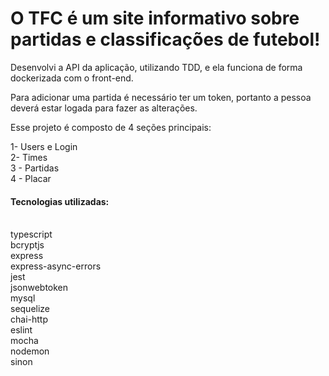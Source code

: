 <h1><b>O TFC é um site informativo sobre partidas e classificações de futebol!</h1></b>

Desenvolvi a API da aplicação, utilizando TDD, e ela funciona de forma dockerizada com o front-end.

Para adicionar uma partida é necessário ter um token, portanto a pessoa deverá estar logada para fazer as alterações. 

Esse projeto é composto de 4 seções principais:

1- Users e Login<br />
2- Times<br />
3 - Partidas<br />
4 - Placar<br />

<h4>Tecnologias utilizadas:</h4><br />
    typescript<br />
    bcryptjs<br />
    express<br />
    express-async-errors<br />
    jest<br />
    jsonwebtoken<br />
    mysql<br />
    sequelize<br />
    chai-http<br />
    eslint<br />
    mocha<br />
    nodemon<br />
    sinon<br />
